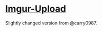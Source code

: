 # [Imgur-Upload](https://github.com/carry0987/Imgur-Upload)
Slightly changed version from @carry0987.
